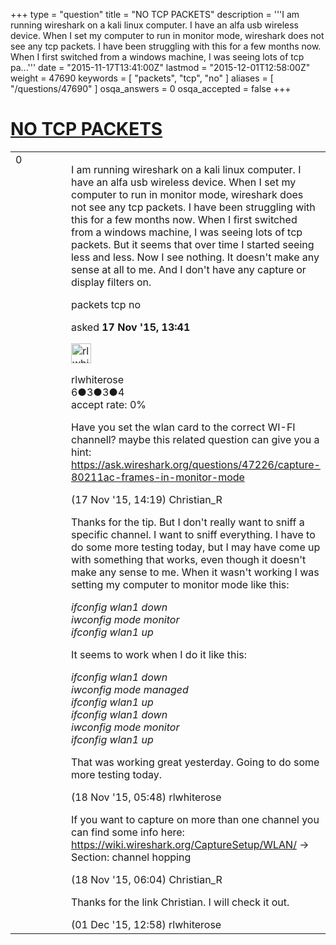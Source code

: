 +++
type = "question"
title = "NO TCP PACKETS"
description = '''I am running wireshark on a kali linux computer. I have an alfa usb wireless device. When I set my computer to run in monitor mode, wireshark does not see any tcp packets. I have been struggling with this for a few months now. When I first switched from a windows machine, I was seeing lots of tcp pa...'''
date = "2015-11-17T13:41:00Z"
lastmod = "2015-12-01T12:58:00Z"
weight = 47690
keywords = [ "packets", "tcp", "no" ]
aliases = [ "/questions/47690" ]
osqa_answers = 0
osqa_accepted = false
+++

<div class="headNormal">

# [NO TCP PACKETS](/questions/47690/no-tcp-packets)

</div>

<div id="main-body">

<div id="askform">

<table id="question-table" style="width:100%;"><colgroup><col style="width: 50%" /><col style="width: 50%" /></colgroup><tbody><tr class="odd"><td style="width: 30px; vertical-align: top"><div class="vote-buttons"><span id="post-47690-upvote" class="ajax-command post-vote up" rel="nofollow" title="I like this post (click again to cancel)"> </span><div id="post-47690-score" class="post-score" title="current number of votes">0</div><span id="post-47690-downvote" class="ajax-command post-vote down" rel="nofollow" title="I dont like this post (click again to cancel)"> </span> <span id="favorite-mark" class="ajax-command favorite-mark" rel="nofollow" title="mark/unmark this question as favorite (click again to cancel)"> </span><div id="favorite-count" class="favorite-count"></div></div></td><td><div id="item-right"><div class="question-body"><p>I am running wireshark on a kali linux computer. I have an alfa usb wireless device. When I set my computer to run in monitor mode, wireshark does not see any tcp packets. I have been struggling with this for a few months now. When I first switched from a windows machine, I was seeing lots of tcp packets. But it seems that over time I started seeing less and less. Now I see nothing. It doesn't make any sense at all to me. And I don't have any capture or display filters on.</p></div><div id="question-tags" class="tags-container tags"><span class="post-tag tag-link-packets" rel="tag" title="see questions tagged &#39;packets&#39;">packets</span> <span class="post-tag tag-link-tcp" rel="tag" title="see questions tagged &#39;tcp&#39;">tcp</span> <span class="post-tag tag-link-no" rel="tag" title="see questions tagged &#39;no&#39;">no</span></div><div id="question-controls" class="post-controls"></div><div class="post-update-info-container"><div class="post-update-info post-update-info-user"><p>asked <strong>17 Nov '15, 13:41</strong></p><img src="https://secure.gravatar.com/avatar/efddbf0ae6e0c4b1cd182c684814c087?s=32&amp;d=identicon&amp;r=g" class="gravatar" width="32" height="32" alt="rlwhiterose&#39;s gravatar image" /><p><span>rlwhiterose</span><br />
<span class="score" title="6 reputation points">6</span><span title="3 badges"><span class="badge1">●</span><span class="badgecount">3</span></span><span title="3 badges"><span class="silver">●</span><span class="badgecount">3</span></span><span title="4 badges"><span class="bronze">●</span><span class="badgecount">4</span></span><br />
<span class="accept_rate" title="Rate of the user&#39;s accepted answers">accept rate:</span> <span title="rlwhiterose has no accepted answers">0%</span></p></div></div><div id="comments-container-47690" class="comments-container"><span id="47693"></span><div id="comment-47693" class="comment"><div id="post-47693-score" class="comment-score"></div><div class="comment-text"><p>Have you set the wlan card to the correct WI-FI channell? maybe this related question can give you a hint: <a href="https://ask.wireshark.org/questions/47226/capture-80211ac-frames-in-monitor-mode">https://ask.wireshark.org/questions/47226/capture-80211ac-frames-in-monitor-mode</a></p></div><div id="comment-47693-info" class="comment-info"><span class="comment-age">(17 Nov '15, 14:19)</span> <span class="comment-user userinfo">Christian_R</span></div></div><span id="47712"></span><div id="comment-47712" class="comment"><div id="post-47712-score" class="comment-score"></div><div class="comment-text"><p>Thanks for the tip. But I don't really want to sniff a specific channel. I want to sniff everything. I have to do some more testing today, but I may have come up with something that works, even though it doesn't make any sense to me. When it wasn't working I was setting my computer to monitor mode like this:</p><p><em>ifconfig wlan1 down<br />
iwconfig mode monitor<br />
ifconfig wlan1 up</em></p><p>It seems to work when I do it like this:</p><p><em>ifconfig wlan1 down<br />
iwconfig mode managed<br />
ifconfig wlan1 up<br />
ifconfig wlan1 down<br />
iwconfig mode monitor<br />
ifconfig wlan1 up</em></p><p>That was working great yesterday. Going to do some more testing today.</p></div><div id="comment-47712-info" class="comment-info"><span class="comment-age">(18 Nov '15, 05:48)</span> <span class="comment-user userinfo">rlwhiterose</span></div></div><span id="47713"></span><div id="comment-47713" class="comment"><div id="post-47713-score" class="comment-score"></div><div class="comment-text"><p>If you want to capture on more than one channel you can find some info here: <a href="https://wiki.wireshark.org/CaptureSetup/WLAN/">https://wiki.wireshark.org/CaptureSetup/WLAN/</a> -&gt; Section: channel hopping</p></div><div id="comment-47713-info" class="comment-info"><span class="comment-age">(18 Nov '15, 06:04)</span> <span class="comment-user userinfo">Christian_R</span></div></div><span id="48158"></span><div id="comment-48158" class="comment"><div id="post-48158-score" class="comment-score"></div><div class="comment-text"><p>Thanks for the link Christian. I will check it out.</p></div><div id="comment-48158-info" class="comment-info"><span class="comment-age">(01 Dec '15, 12:58)</span> <span class="comment-user userinfo">rlwhiterose</span></div></div></div><div id="comment-tools-47690" class="comment-tools"></div><div class="clear"></div><div id="comment-47690-form-container" class="comment-form-container"></div><div class="clear"></div></div></td></tr></tbody></table>

</div>

</div>

